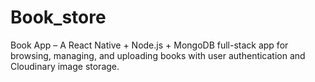 # Book_store
Book App – A React Native + Node.js + MongoDB full-stack app for browsing, managing, and uploading books with user authentication and Cloudinary image storage.
